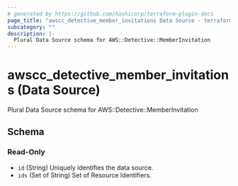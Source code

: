 ```yaml
---
# generated by https://github.com/hashicorp/terraform-plugin-docs
page_title: "awscc_detective_member_invitations Data Source - terraform-provider-awscc"
subcategory: ""
description: |-
  Plural Data Source schema for AWS::Detective::MemberInvitation
---
```


# awscc_detective_member_invitations (Data Source)

Plural Data Source schema for AWS::Detective::MemberInvitation



<!-- schema generated by tfplugindocs -->
## Schema

### Read-Only

- `id` (String) Uniquely identifies the data source.
- `ids` (Set of String) Set of Resource Identifiers.
